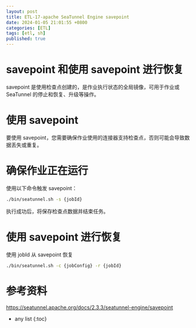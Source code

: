 ```yaml
---
layout: post
title: ETL-17-apache SeaTunnel Engine savepoint
date: 2024-01-05 21:01:55 +0800
categories: [ETL]
tags: [etl, sh]
published: true
---
```


# savepoint 和使用 savepoint 进行恢复

savepoint 是使用检查点创建的，是作业执行状态的全局镜像，可用于作业或 SeaTunnel 的停止和恢复、升级等操作。

# 使用 savepoint

要使用 savepoint，您需要确保作业使用的连接器支持检查点，否则可能会导致数据丢失或重复。

# 确保作业正在运行

使用以下命令触发 savepoint：

```bash
./bin/seatunnel.sh -s {jobId}
```
执行成功后，将保存检查点数据并结束任务。

# 使用 savepoint 进行恢复

使用 jobId 从 savepoint 恢复

```bash
./bin/seatunnel.sh -c {jobConfig} -r {jobId}
```

# 参考资料

https://seatunnel.apache.org/docs/2.3.3/seatunnel-engine/savepoint

* any list
{:toc}